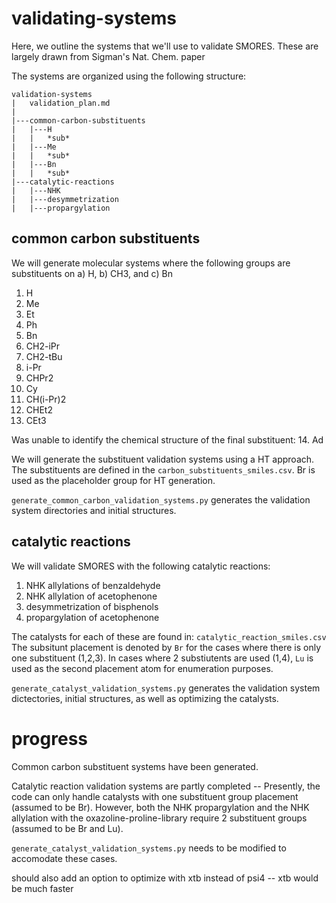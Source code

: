 # validating-systems
Here, we outline the systems that we'll use to validate SMORES.
These are largely drawn from Sigman's Nat. Chem. paper

The systems are organized using the following structure:

```
validation-systems
|   validation_plan.md
|
|---common-carbon-substituents
|   |---H
|   |   *sub*
|   |---Me
|   |   *sub*
|   |---Bn
|   |   *sub*
|---catalytic-reactions
|   |---NHK
|   |---desymmetrization
|   |---propargylation
```
## common carbon substituents
We will generate molecular systems where the following groups
are substituents on a) H, b) CH3, and c) Bn
1. H
2. Me
3. Et
4. Ph
5. Bn
6. CH2-iPr
7. CH2-tBu
8. i-Pr
9. CHPr2
10. Cy
11. CH(i-Pr)2
12. CHEt2
13. CEt3

Was unable to identify the chemical structure of the final
substituent:
14. Ad

We will generate the substituent validation systems using a HT
approach. The substituents are defined in the
``carbon_substituents_smiles.csv``. Br is used as the
placeholder group for HT generation.

``generate_common_carbon_validation_systems.py`` generates the validation
system directories and initial structures.


## catalytic reactions
We will validate SMORES with the following catalytic reactions:
1. NHK allylations of benzaldehyde
2. NHK allylation of acetophenone
3. desymmetrization of bisphenols
4. propargylation of acetophenone

The catalysts for each of these are found in:
`catalytic_reaction_smiles.csv`
The subsitunt placement is denoted by `Br` for the cases where there is only one
substituent (1,2,3). In cases where 2 substiutents are used (1,4), `Lu` is used
as the second placement atom for enumeration purposes.

`generate_catalyst_validation_systems.py` generates the validation system
dictectories, initial structures, as well as optimizing the catalysts.

# progress
Common carbon substituent systems have been generated.

Catalytic reaction validation systems are partly completed --
Presently, the code can only handle catalysts with one substituent group
placement (assumed to be Br). However, both the NHK propargylation and the NHK
allylation with the oxazoline-proline-library require 2 substituent groups
(assumed to be Br and Lu).

`generate_catalyst_validation_systems.py` needs to be modified to accomodate
these cases.

should also add an option to optimize with xtb instead of psi4 -- xtb would be
much faster

